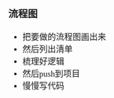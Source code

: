 <span  style="font-family: Simsun,serif; font-size: 17px; ">

### 流程图

- 把要做的流程图画出来
- 然后列出清单
- 梳理好逻辑
- 然后push到项目
- 慢慢写代码

</span>